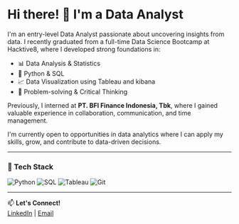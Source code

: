 # Hi there! 👋 I'm a Data Analyst

I'm an entry-level Data Analyst passionate about uncovering insights from data. I recently graduated from a full-time Data Science Bootcamp at Hacktive8, where I developed strong foundations in:

- 📊 Data Analysis & Statistics  
- 🐍 Python & SQL  
- 📈 Data Visualization using Tableau and kibana   
- 🧠 Problem-solving & Critical Thinking

Previously, I interned at **PT. BFI Finance Indonesia, Tbk**, where I gained valuable experience in collaboration, communication, and time management.

I'm currently open to opportunities in data analytics where I can apply my skills, grow, and contribute to data-driven decisions.

---

### 🔧 Tech Stack
![Python](https://img.shields.io/badge/Python-3776AB?style=flat&logo=python&logoColor=white)
![SQL](https://img.shields.io/badge/SQL-336791?style=flat&logo=postgresql&logoColor=white)
![Tableau](https://img.shields.io/badge/Tableau-E97627?style=flat&logo=tableau&logoColor=white)
![Git](https://img.shields.io/badge/Git-F05032?style=flat&logo=git&logoColor=white)

---

📫 **Let's Connect!**  
[LinkedIn](https://www.linkedin.com/in/your-linkedin) | [Email](mailto:your.email@example.com)

